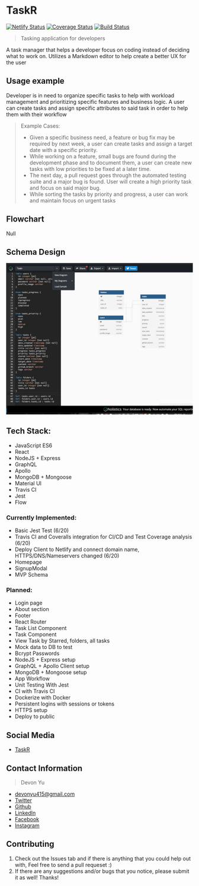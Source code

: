 # TaskR
[![Netlify Status](https://api.netlify.com/api/v1/badges/20f20b87-6101-412c-817c-c678cdfba23c/deploy-status)](https://app.netlify.com/sites/wizardly-lichterman-28d465/deploys)
[![Coverage Status](https://coveralls.io/repos/github/devonyu/taskr/badge.svg?branch=master)](https://coveralls.io/github/devonyu/taskr?branch=master)
[![Build Status](https://travis-ci.org/devonyu/taskr.svg?branch=master)](https://travis-ci.org/devonyu/taskr)
> Tasking application for developers

A task manager that helps a developer focus on coding instead of deciding what to work on.  Utilizes a Markdown editor to help create a 
better UX for the user

## Usage example

Developer is in need to organize specific tasks to help with workload management and prioritizing specific features and business logic.
A user can create tasks and assign specific attributes to said task in order to help them with their workflow

> Example Cases:
> - Given a specific business need, a feature or bug fix may be required by next week,  a user can create tasks and assign a target date with a specific priority.
> - While working on a feature, small bugs are found during the development phase and to document them, a user can create new tasks with low priorities to be fixed at a later time.
> - The next day, a pull request goes through the automated testing suite and a major bug is found.  User will create a high priority task and focus on said major bug.
> - While sorting the tasks by priority and progress, a user can work and maintain focus on urgent tasks

## Flowchart
Null

## Schema Design
![Schema](https://github.com/devonyu/taskr/blob/master/images/taskrschema.jpg)

## Tech Stack: 
- JavaScript ES6
- React
- NodeJS + Express
- GraphQL
- Apollo
- MongoDB + Mongoose
- Material UI
- Travis CI
- Jest
- Flow

### Currently Implemented:
- Basic Jest Test (6/20)
- Travis CI and Coveralls integration for CI/CD and Test Coverage analysis (6/20)
- Deploy Client to Netlify and connect domain name, HTTPS/DNS/Nameservers changed (6/20)
- Homepage
- SignupModal
- MVP Schema

### Planned:
- Login page
- About section
- Footer
- React Router
- Task List Component
- Task Component
- View Task by Starred, folders, all tasks
- Mock data to DB to test
- Bcrypt Passwords
- NodeJS + Express setup
- GraphQL + Apollo Client setup
- MongoDB + Mongoose setup
- App Workflow
- Unit Testing With Jest
- CI with Travis CI
- Dockerize with Docker
- Persistent logins with sessions or tokens
- HTTPS setup
- Deploy to public

## Social Media
- [TaskR](http://www.taskr.online)

## Contact Information
> Devon Yu 
- [devonyu415@gmail.com](mailto:devonyu415@gmail.com?subject=Hello)
- [Twitter](https://twitter.com/devonyu_) 
- [Github](https://github.com/devonyu/)
- [LinkedIn](https://linkedin.com/in/devonyu)
- [Facebook](https://facebook.com/devonyu)
- [Instagram](https://instagram.com/devonyu)

## Contributing
1. Check out the Issues tab and if there is anything that you could help out with, Feel free to send a pull requeset :)
2. If there are any suggestions and/or bugs that you notice, please submit it as well!  Thanks!
